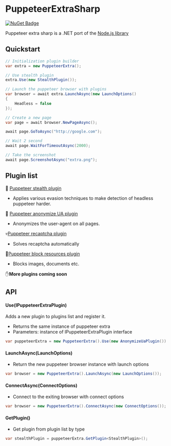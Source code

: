 # PuppeteerExtraSharp

[![NuGet Badge](https://buildstats.info/nuget/VaKKuum.PuppeteerExtraSharp)](https://www.nuget.org/packages/VaKKuum.PuppeteerExtraSharp/)

Puppeteer extra sharp is a .NET port of the [Node.js library](https://github.com/berstend/puppeteer-extra/tree/master/packages/puppeteer-extra)
## Quickstart

```c#
// Initialization plugin builder
var extra = new PuppeteerExtra(); 

// Use stealth plugin
extra.Use(new StealthPlugin());   

// Launch the puppeteer browser with plugins
var browser = await extra.LaunchAsync(new LaunchOptions()
{
    Headless = false
});

// Create a new page
var page = await browser.NewPageAsync();

await page.GoToAsync("http://google.com");

// Wait 2 second
await page.WaitForTimeoutAsync(2000);

// Take the screenshot
await page.ScreenshotAsync("extra.png");
```
## Plugin list

🏴 [Puppeteer stealth plugin](https://github.com/Overmiind/Puppeteer-sharp-extra/tree/master/PuppeteerExtraSharp/Plugins/ExtraStealth)
- Applies various evasion techniques to make detection of headless puppeteer harder.

📃 [Puppeteer anonymize UA plugin](https://github.com/Overmiind/Puppeteer-sharp-extra/tree/master/PuppeteerExtraSharp/Plugins/AnonymizeUa) 
- Anonymizes the user-agent on all pages.

💀[Puppeteer recaptcha plugin](https://github.com/Overmiind/Puppeteer-sharp-extra/tree/master/PuppeteerExtraSharp/Plugins/Recaptcha) 
- Solves recaptcha automatically 

🔧[Puppeteer block resources plugin](https://github.com/Overmiind/Puppeteer-sharp-extra/tree/master/PuppeteerExtraSharp/Plugins/BlockResources)
- Blocks images, documents etc.


✋**More plugins coming soon** 
## API

#### Use(IPuppeteerExtraPlugin)

Adds a new plugin to plugins list and register it. 
- Returns the same instance of puppeteer extra
- Parameters: instance of IPuppeteerExtraPlugin interface
```c# 
var puppeteerExtra = new PuppeteerExtra().Use(new AnonymizeUaPlugin()).Use(new StealthPlugin());
```

#### LaunchAsync(LaunchOptions)

- Return the new puppeteer browser instance with launch options

```c#
var browser = new PuppeteerExtra().LaunchAsync(new LaunchOptions());
```

#### ConnectAsync(ConnectOptions)
- Connect to the exiting browser with connect options
```c#
var browser = new PuppeteerExtra().ConnectAsync(new ConnectOptions());
```

#### GetPlugin<T>()
- Get plugin from plugin list by type
```c# 
var stealthPlugin = puppeteerExtra.GetPlugin<StealthPlugin>();
```
